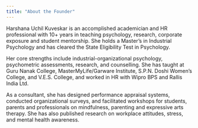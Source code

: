 ```yaml
---
title: "About the Founder"
---
```


Harshana Uchil Kuveskar is an accomplished academician and HR professional with 10+ years in teaching psychology, research, corporate exposure and student mentorship. She holds a Master’s in Industrial Psychology and has cleared the State Eligibility Test in Psychology.

Her core strengths include industrial-organizational psychology, psychometric assessments, research, and counselling. She has taught at Guru Nanak College, MasterMyLife/Garware Institute, S.P.N. Doshi Women’s College, and V.E.S. College, and worked in HR with Wipro BPS and Rallis India Ltd.

As a consultant, she has designed performance appraisal systems, conducted organizational surveys, and facilitated workshops for students, parents and professionals on mindfulness, parenting and expressive arts therapy. She has also published research on workplace attitudes, stress, and mental health awareness.
